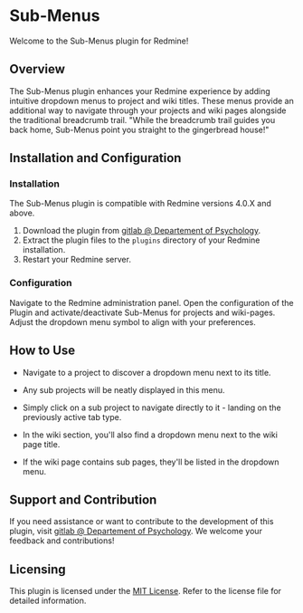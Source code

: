 # Sub-Menus

Welcome to the Sub-Menus plugin for Redmine!

## Overview

The Sub-Menus plugin enhances your Redmine experience by adding intuitive dropdown menus to project and wiki titles. These menus provide an additional way to navigate through your projects and wiki pages alongside the traditional breadcrumb trail.
"While the breadcrumb trail guides you back home, Sub-Menus point you straight to the gingerbread house!"

## Installation and Configuration

### Installation
The Sub-Menus plugin is compatible with Redmine versions 4.0.X and above.

1. Download the plugin from [gitlab @ Departement of Psychology](https://gitlab.psychologie.uzh.ch/smisch/redmine_submenus).
2. Extract the plugin files to the `plugins` directory of your Redmine installation.
3. Restart your Redmine server.

### Configuration

Navigate to the Redmine administration panel. Open the configuration of the Plugin and activate/deactivate Sub-Menus for projects and wiki-pages. Adjust the dropdown menu symbol to align with your preferences.

## How to Use

- Navigate to a project to discover a dropdown menu next to its title.
- Any sub projects will be neatly displayed in this menu.
- Simply click on a sub project to navigate directly to it - landing on the previously active tab type.

- In the wiki section, you'll also find a dropdown menu next to the wiki page title.
- If the wiki page contains sub pages, they'll be listed in the dropdown menu.

## Support and Contribution

If you need assistance or want to contribute to the development of this plugin, visit [gitlab @ Departement of Psychology](https://gitlab.psychologie.uzh.ch/smisch/redmine_submenus). We welcome your feedback and contributions!

## Licensing

This plugin is licensed under the [MIT License](LICENSE). Refer to the license file for detailed information.
